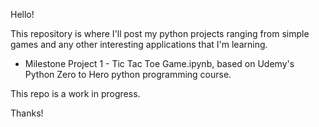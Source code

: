 Hello!

This repository is where I'll post my python projects ranging from simple games and any other interesting applications that I'm learning.

- Milestone Project 1 - Tic Tac Toe Game.ipynb, based on Udemy's Python Zero to Hero python programming course. 

This repo is a work in progress.

Thanks!
